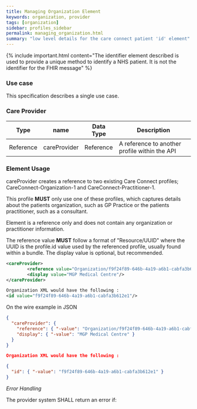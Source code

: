 ```yaml
---
title: Managing Organization Element
keywords: organization, provider
tags: [organization]
sidebar: profiles_sidebar
permalink: managing_organization.html
summary: "low level details for the care connect patient 'id' element"
---
```

{% include important.html content="The identifier element described is  used to provide a unique method to identify a NHS patient. It is not the identifier for the FHIR message" %}

### Use case ###

This specification describes a single use case. 

### Care Provider ###

|Type|name|Data Type|Description|
| ------------- | ------------- | ------------- | ------------- |
| Reference| careProvider| Reference | A reference to another profile within the API|


### Element Usage ###

careProvider creates a reference to two existing Care Connect profiles; CareConnect-Organization-1 and CareConnect-Practitioner-1.

This profile **MUST** only use one of these profiles, which captures details about the patients organization, such as GP Practice or the patients practitioner, such as a consultant.

Element is a reference only and does not contain any organization or practitioner information.

The reference value **MUST** follow a format of "Resource/UUID" where the UUID is the profile.id value used by the referenced profile, usually found within a bundle. The display value is optional, but recommended.

```xml
<careProvider>
		<reference value="Organization/f9f24f89-646b-4a19-a6b1-cabfa3b612e1"/>
		<display value="MGP Medical Centre"/>
</careProvider>

Organization XML would have the following :
<id value="f9f24f89-646b-4a19-a6b1-cabfa3b612e1"/>
```

On the wire example in JSON

```json
{
  "careProvider": {
    "reference": { "-value": "Organization/f9f24f89-646b-4a19-a6b1-cabfa3b612e1" },
    "display": { "-value": "MGP Medical Centre" }
  }
}

Organization XML would have the following :

{
  "id": { "-value": "f9f24f89-646b-4a19-a6b1-cabfa3b612e1" }
}
```

*Error Handling*

The provider system SHALL return an error if:







